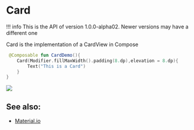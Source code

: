# Card

!!! info
    This is the API of version 1.0.0-alpha02. Newer versions may have a different one

Card is the implementation of a CardView in Compose

```kotlin
 @Composable fun CardDemo(){
    Card(Modifier.fillMaxWidth().padding(8.dp),elevation = 8.dp){
        Text("This is a Card")
    }
}
```

<p align="left">
  <img src ="../../images/material/card/carddemo.png"  />
</p>


## See also:
* [Material.io](https://material.io/components/cards)
